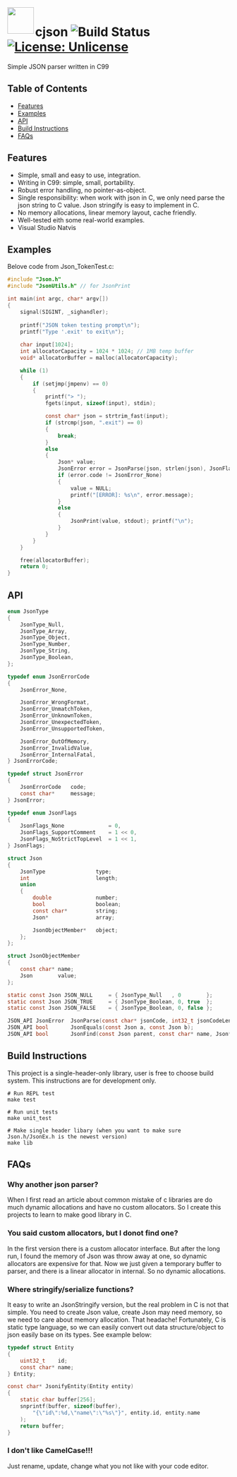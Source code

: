 <img align="left" src="https://upload.wikimedia.org/wikipedia/commons/thumb/c/c9/JSON_vector_logo.svg/1024px-JSON_vector_logo.svg.png" width="60" height="60" />

# cjson ![Build Status](https://github.com/maihd/cjson/actions/workflows/unit-tests.yml/badge.svg) [![License: Unlicense](https://img.shields.io/badge/license-Unlicense-blue.svg)](http://unlicense.org/)
Simple JSON parser written in C99

## Table of Contents
- [Features](#features)
- [Examples](#examples)
- [API](#api)
- [Build Instructions](#build-instructions)
- [FAQs](#faqs)

## Features
- Simple, small and easy to use, integration.
- Writing in C99: simple, small, portability.
- Robust error handling, no pointer-as-object.
- Single responsibility: when work with json in C, we only need parse the json string to C value. Json stringify is easy to implement in C.
- No memory allocations, linear memory layout, cache friendly.
- Well-tested eith some real-world examples.
- Visual Studio Natvis

## Examples
Belove code from Json_TokenTest.c:
```C
#include "Json.h"
#include "JsonUtils.h" // for JsonPrint

int main(int argc, char* argv[])
{
    signal(SIGINT, _sighandler);
    
    printf("JSON token testing prompt\n");
    printf("Type '.exit' to exit\n");
    
    char input[1024];
    int allocatorCapacity = 1024 * 1024; // 1MB temp buffer
    void* allocatorBuffer = malloc(allocatorCapacity);

    while (1)
    {
	    if (setjmp(jmpenv) == 0)
	    {
	        printf("> ");
	        fgets(input, sizeof(input), stdin);

	        const char* json = strtrim_fast(input);
	        if (strcmp(json, ".exit") == 0)
	        {
                break;
	        }
	        else
            {
                Json* value;
                JsonError error = JsonParse(json, strlen(json), JsonFlags_NoStrictTopLevel, allocatorBuffer, allocatorCapacity, &value);
                if (error.code != JsonError_None)
                {
                    value = NULL;
                    printf("[ERROR]: %s\n", error.message);
                }
                else
                {
                    JsonPrint(value, stdout); printf("\n");
                }
	        }
	    }
    }

    free(allocatorBuffer);
    return 0;
}
```

## API
```C
enum JsonType
{
    JsonType_Null,
    JsonType_Array,
    JsonType_Object,
    JsonType_Number,
    JsonType_String,
    JsonType_Boolean,
};

typedef enum JsonErrorCode
{
    JsonError_None,

    JsonError_WrongFormat,
    JsonError_UnmatchToken,
    JsonError_UnknownToken,
    JsonError_UnexpectedToken,
    JsonError_UnsupportedToken,

    JsonError_OutOfMemory,
    JsonError_InvalidValue,
    JsonError_InternalFatal,
} JsonErrorCode;

typedef struct JsonError
{
    JsonErrorCode   code;
    const char*     message;
} JsonError;

typedef enum JsonFlags
{
    JsonFlags_None              = 0,
    JsonFlags_SupportComment    = 1 << 0,
    JsonFlags_NoStrictTopLevel  = 1 << 1,
} JsonFlags;

struct Json
{
    JsonType                type;
    int                     length;
    union 
    {
        double              number;
        bool                boolean;   
        const char*         string;
        Json*               array;

        JsonObjectMember*   object;
    };
};

struct JsonObjectMember
{
    const char* name;
    Json        value;
};

static const Json JSON_NULL     = { JsonType_Null   , 0        };
static const Json JSON_TRUE     = { JsonType_Boolean, 0, true  };
static const Json JSON_FALSE    = { JsonType_Boolean, 0, false };

JSON_API JsonError  JsonParse(const char* jsonCode, int32_t jsonCodeLength, JsonFlags flags, void* buffer, int32_t bufferSize, Json* result);
JSON_API bool       JsonEquals(const Json a, const Json b);
JSON_API bool       JsonFind(const Json parent, const char* name, Json* result);
```

## Build Instructions
This project is a single-header-only library, user is free to choose build system. This instructions are for development only.
```
# Run REPL test
make test

# Run unit tests
make unit_test

# Make single header libary (when you want to make sure Json.h/JsonEx.h is the newest version)
make lib
```

## FAQs
### Why another json parser?
When I first read an article about common mistake of c libraries are do much dynamic allocations and have no custom allocators. So I create this projects to learn to make good library in C.

### You said custom allocators, but I donot find one?
In the first version there is a custom allocator interface. But after the long run, I found the memory of Json was throw away at one, so dynamic allocators are expensive for that. Now we just given a temporary buffer to parser, and there is a linear allocator in internal. So no dynamic allocations.

### Where stringify/serialize functions?
It easy to write an JsonStringify version, but the real problem in C is not that simple. You need to create Json value, create Json may need memory, so we need to care about memory allocation. That headache! Fortunately, C is static type language, so we can easily convert out data structure/object to json easily base on its types. See example below:
```C
typedef struct Entity
{
    uint32_t    id;
    const char* name;
} Entity;

const char* JsonifyEntity(Entity entity)
{
    static char buffer[256];
    snprintf(buffer, sizeof(buffer), 
        "{\"id\":%d,\"name\":\"%s\"}", entity.id, entity.name
    );
    return buffer;
}
```

### I don't like CamelCase!!!
Just rename, update, change what you not like with your code editor.
